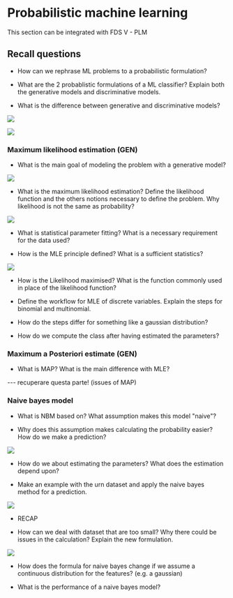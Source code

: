 # Probabilistic machine learning

This section can be integrated with FDS V - PLM

## Recall questions

- How can we rephrase ML problems to a probabilistic formulation?

- What are the 2 probablistic formulations of a ML classifier? Explain both the generative models and discriminative models.

- What is the difference between generative and discriminative models?

![](./static/ML/pml2.png)

![](./static/ML/pml1.png)

### Maximum likelihood estimation (GEN)

- What is the main goal of modeling the problem with a generative model? 
  
![](./static/ML/pml3.png)

- What is the maximum likelihood estimation? Define the likelihood function and the others notions necessary to define the problem. Why likelihood is not the same as probability?
  
![](./static/ML/pml4.png)

- What is statistical parameter fitting? What is a necessary requirement for the data used?

- How is the MLE principle defined?  What is a sufficient statistics?

![](./static/ML/pml5.png)

- How is the Likelihood maximised? What is the function commonly used in place of the likelihood function?

- Define the workflow for MLE of discrete variables. Explain the steps for binomial and multinomial.

- How do the steps differ for something like a gaussian distribution?

- How do we compute the class after having estimated the parameters?

### Maximum a Posteriori estimate (GEN)

- What is MAP? What is the main difference with MLE?

--- recuperare questa parte! (issues of MAP)

### Naive bayes model 

- What is NBM based on? What assumption makes this model "naive"?

- Why does this assumption makes calculating the probability easier? How do we make a prediction?

![](./static/ML/pml6.png)

- How do we about estimating the parameters? What does the estimation depend upon?

- Make an example with the urn dataset and apply the naive bayes method for a prediction.

![](./static/ML/pml7.png)

- RECAP

- How can we deal with dataset that are too small? Why there could be issues in the calculation? Explain the new formulation.

![](./static/ML/pml8.png)

- How does the formula for naive bayes change if we assume a continuous distribution for the features? (e.g. a gaussian)

- What is the performance of a naive bayes model?